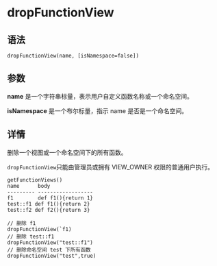 # dropFunctionView

## 语法

`dropFunctionView(name,
[isNamespace=false])`

## 参数

**name** 是一个字符串标量，表示用户自定义函数名称或一个命名空间。

**isNamespace** 是一个布尔标量，指示 name 是否是一个命名空间。

## 详情

删除一个视图或一个命名空间下的所有函数。

`dropFunctionView`只能由管理员或拥有 VIEW\_OWNER
权限的普通用户执行。

```
getFunctionViews()
name      body
--------- ------------------
f1        def f1(){return 1}
test::f1 def f1(){return 2}
test::f2 def f2(){return 3}

// 删除 f1
dropFunctionView(`f1)
// 删除 test::f1
dropFunctionView("test::f1")
// 删除命名空间 test 下所有函数
dropFunctionView("test",true)
```

